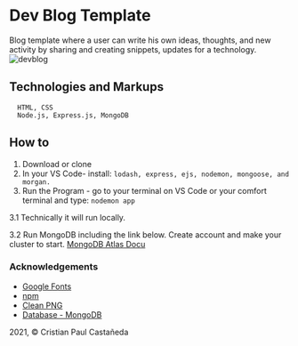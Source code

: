 # Dev Blog Template
Blog template where a user can write his own ideas, thoughts, and new activity by sharing and creating snippets, updates for a technology.
![devblog](https://user-images.githubusercontent.com/25602936/116499812-a38c8200-a8df-11eb-852c-d0dd862d5b0d.png)

## Technologies and Markups
```
  HTML, CSS
  Node.js, Express.js, MongoDB
```

## How to
1. Download or clone
2. In your VS Code- install: `lodash, express, ejs, nodemon, mongoose, and morgan.`
3. Run the Program - go to your terminal on VS Code or your comfort terminal and type: `nodemon app`
  
  3.1 Technically it will run locally.
  
  3.2 Run MongoDB including the link below. Create account and make your cluster to start. [MongoDB Atlas Docu](https://docs.atlas.mongodb.com/getting-started/)
  

### Acknowledgements
* [Google Fonts](https://fonts.google.com/)
* [npm](https://www.npmjs.com/)
* [Clean PNG](https://www.cleanpng.com/)
* [Database - MongoDB](https://www.mongodb.com/cloud)

2021, &copy; Cristian Paul Castañeda

